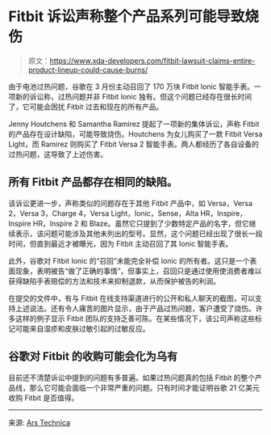 # Fitbit 诉讼声称整个产品系列可能导致烧伤

> 原文：<https://www.xda-developers.com/fitbit-lawsuit-claims-entire-product-lineup-could-cause-burns/>

由于电池过热问题，谷歌在 3 月份主动召回了 170 万块 Fitbit Ionic 智能手表。一项新的诉讼称，过热问题并非 Fitbit Ionic 独有。但这个问题已经存在很长时间了，它可能会困扰 Fitbit 过去和现在的所有产品。

Jenny Houtchens 和 Samantha Ramirez 提起了一项新的集体诉讼，声称 Fitbit 的产品存在设计缺陷，可能导致烧伤。Houtchens 为女儿购买了一款 Fitbit Versa Light，而 Ramirez 则购买了 Fitbit Versa 2 智能手表。两人都经历了各自设备的过热问题，这导致了上述伤害。

## 所有 Fitbit 产品都存在相同的缺陷。

该诉讼更进一步，声称类似的问题存在于其他 Fitbit 产品中，如 Versa，Versa 2，Versa 3，Charge 4，Versa Light，Ionic，Sense，Alta HR，Inspire，Inspire HR，Inspire 2 和 Blaze。虽然它只提到了少数特定产品的名字，但它继续表示，该问题可能涉及其他未列出的型号。显然，这个问题已经出现了很长一段时间，但直到最近才被曝光，因为 Fitbit 主动召回了其 Ionic 智能手表。

此外，谷歌对 Fitbit Ionic 的“召回”未能完全补偿 Ionic 的所有者。这只是一个表面现象，表明被告“做了正确的事情”，但事实上，召回只是通过使用使消费者难以获得缺陷手表赔偿的方法和技术来抑制退款，从而保护被告的利润。

在提交的文件中，有与 Fitbit 在线支持渠道进行的公开和私人聊天的截图，可以支持上述说法。还有令人痛苦的图片显示，由于产品过热问题，客户遭受了烧伤。许多这样的例子显示 Fitbit 团队的支持乏善可陈。在某些情况下，该公司声称这些标记可能来自湿疹和皮肤过敏引起的过敏反应。

## 谷歌对 Fitbit 的收购可能会化为乌有

目前还不清楚诉讼中提到的问题有多普遍。如果过热问题真的包括 Fitbit 的整个产品线，那么它可能会面临一个非常严重的问题。只有时间才能证明谷歌 21 亿美元收购 Fitbit 是否值得。

* * *

来源: [Ars Technica](https://arstechnica.com/gadgets/2022/05/lawsuit-claims-more-fitbits-are-burn-hazards-includes-gross-pictures/)